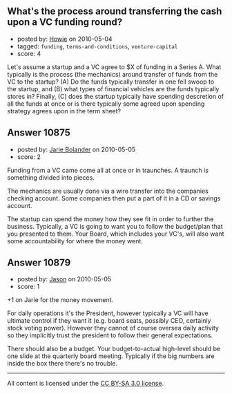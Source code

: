 ## What's the process around transferring the cash upon a VC funding round?

- posted by: [Howie](https://stackexchange.com/users/-1/1694-howie) on 2010-05-04
- tagged: `funding`, `terms-and-conditions`, `venture-capital`
- score: 4

Let's assume a startup and a VC agree to $X of funding in a Series A. What typically is the process (the mechanics) around transfer of funds from the VC to the startup? (A) Do the funds typically transfer in one fell swoop to the startup, and (B) what types of financial vehicles are the funds typically stores in? Finally, (C) does the startup typically have spending descretion of all the funds at once or is there typically some agreed upon spending strategy agrees upon in the term sheet?


## Answer 10875

- posted by: [Jarie Bolander](https://stackexchange.com/users/-1/585-jarie-bolander) on 2010-05-05
- score: 2

Funding from a VC came come all at once or in traunches. A traunch is something divided into pieces.

The mechanics are usually done via a wire transfer into the companies checking account. Some companies then put a part of it in a CD or savings account.

The startup can spend the money how they see fit in order to further the business. Typically, a VC is going to want you to follow the budget/plan that you presented to them. Your Board, which includes your VC's, will also want some accountability for where the money went.


## Answer 10879

- posted by: [Jason](https://stackexchange.com/users/-1/2-jason) on 2010-05-05
- score: 1

+1 on Jarie for the money movement.

For daily operations it's the President, however typically a VC will have ultimate control if they want it (e.g. board seats, possibly CEO, certainly stock voting power).  However they cannot of course oversea daily activity so they implicitly trust the president to follow their general expectations.

There should also be a budget.  Your budget-to-actual high-level should be one slide at the quarterly board meeting.  Typically if the big numbers are inside the box there there's no trouble.



---

All content is licensed under the [CC BY-SA 3.0 license](https://creativecommons.org/licenses/by-sa/3.0/).
